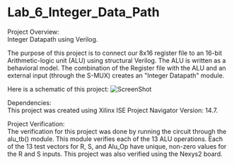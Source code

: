# Lab_6_Integer_Data_Path
Project Overview:  
Integer Datapath using Verilog.
    
The purpose of this project is to connect our 8x16 register file to an 16-bit Arithmetic-logic unit (ALU) using structural Verilog. The ALU is written as a behavioral model. The combination of the Register file with the ALU and an external input (through the S-MUX) creates an "Integer Datapath" module.
  
Here is a schematic of this project:
![ScreenShot](https://cloud.githubusercontent.com/assets/14812721/24824905/540c48ca-1bc9-11e7-9958-eb9057c9f229.jpg)
    
Dependencies:   
This project was created using Xilinx ISE Project Navigator Version: 14.7.   
    
Project Verification:  
The verification for this project was done by running the circuit through the alu_tb() module. This module verifies each of the 13 ALU operations. Each of the 13 test vectors for R, S, and Alu_Op have unique, non-zero values for the R and S inputs. This project was also verified using the Nexys2 board.
